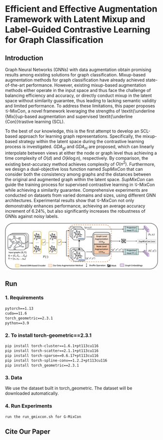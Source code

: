 # Efficient and Effective Augmentation Framework with Latent Mixup and Label-Guided Contrastive Learning for Graph Classification
## Introduction
Graph Neural Networks (GNNs) with data augmentation obtain promising results among existing solutions for graph classification. Mixup-based augmentation methods for graph classification have already achieved state-of-the-art performance. However, existing mixup-based augmentation methods either operate in the input space and thus face the challenge of balancing efficiency and accuracy, or directly conduct mixup in the latent space without similarity guarantee, thus leading to lacking semantic validity and limited performance. To address these limitations, this paper proposes $\mathcal{G}$-MixCon, a novel framework leveraging the strengths of \textit{\underline {Mix}}up-based augmentation and supervised \textit{\underline {Con}}trastive learning (SCL). 

To the best of our knowledge, this is the first attempt to develop an SCL-based approach for learning graph representations. Specifically, the mixup-based strategy within the latent space during the contrastive learning process is investigated. $GDA_{gl}$ and $GDA_{nl}$ are proposed, which can linearly interpolate between views at either the node or graph level thus achieving a time complexity of $O(d)$ and $O(k\log n)$, respectively. By comparison, the existing best-accuracy method achieves complexity of $O(n^2)$. Furthermore, we design a dual-objective loss function named $SupMixCon$ that can consider both the consistency among graphs and the distances between the original and augmented graph within the latent space. $SupMixCon$ can guide the training process for supervised contrastive learning in $\mathcal{G}$-MixCon while achieving a similarity guarantee. Comprehensive experiments are conducted on datasets from varied domains and sizes, using different GNN architectures. Experimental results show that $\mathcal{G}$-MixCon not only demonstrably enhances performance, achieving an average accuracy increment of 6.24\%, but also significantly increases the robustness of GNNs against noisy labels. 

![framework](./img/framework.png)

## Run
### 1. Requirements
```
pytorch==1.13
cuda==11.6
torch_geometric==2.3.1
python==3.9
```
### 2. To install torch-geometric==2.3.1
```
pip install torch-cluster==1.6.1+pt113cu116
pip install torch-scatter==2.1.1+pt113cu116
pip install torch-sparse==0.6.17+pt113cu116
pip install torch-spline-conv==1.2.2+pt113cu116
pip install torch_geometric==2.3.1
```

### 3. Data 
We use the dataset built in torch_geometric. The dataset will be downloaded automatically.

### 4. Run Experiments
```
run the run_gmixcon.sh for G-MixCon
```

## Cite Our Paper

